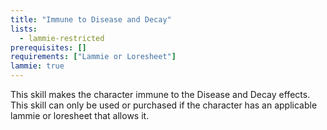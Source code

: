 ```yaml
---
title: "Immune to Disease and Decay"
lists:
  - lammie-restricted
prerequisites: []
requirements: ["Lammie or Loresheet"]
lammie: true
---
```


This skill makes the character immune to the Disease and Decay effects. This skill can only be used or purchased if the character has an applicable lammie or loresheet that allows it.
